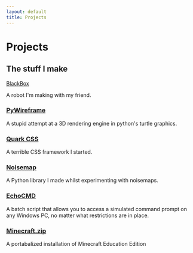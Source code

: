 ```yaml
---
layout: default
title: Projects
---
```


Projects
========
## The stuff I make

[BlackBox](blackbox)

A robot I'm making with my friend.

### [PyWireframe](https://hyperhamster535.github.io/PyWireframe)

A stupid attempt at a 3D rendering engine in python's turtle graphics.

### [Quark CSS](https://hyperhamster535.github.io/quark-CSS/)
A terrible CSS framework I started.

### [Noisemap](https://hyperhamster535.github.io/Noisemap)
A Python library I made whilst experimenting with noisemaps.

### [EchoCMD](https://hyperhamster535.github.io/EchoCMD)
A batch script that allows you to access a simulated command prompt on any Windows PC, no matter what restrictions are in place.

### [Minecraft.zip](minecraftzip)
A portabalized installation of Minecraft Education Edition
